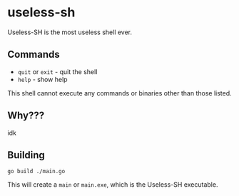 
# useless-sh

Useless-SH is the most useless shell ever.

## Commands

- `quit` or `exit` - quit the shell
- `help` - show help

This shell cannot execute any commands or binaries other than those listed.

## Why???

idk

## Building

`go build ./main.go`

This will create a `main` or `main.exe`, which is the Useless-SH executable.
